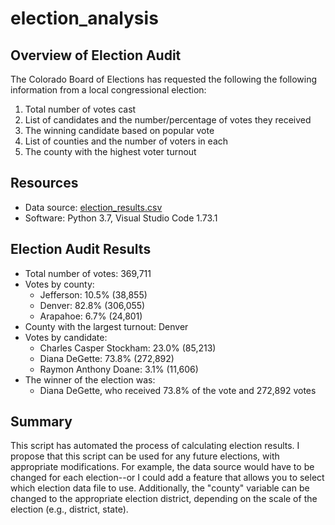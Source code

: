 # election_analysis
## Overview of Election Audit
The Colorado Board of Elections has requested the following the following information from a local congressional election:
1. Total number of votes cast
2. List of candidates and the number/percentage of votes they received
3. The winning candidate based on popular vote
4. List of counties and the number of voters in each
5. The county with the highest voter turnout

## Resources
- Data source: [election_results.csv](resources/election_results.csv)
- Software: Python 3.7, Visual Studio Code 1.73.1

## Election Audit Results
- Total number of votes: 369,711
- Votes by county:
  - Jefferson: 10.5% (38,855)
  - Denver: 82.8% (306,055)
  - Arapahoe: 6.7% (24,801)
- County with the largest turnout: Denver
- Votes by candidate:
  - Charles Casper Stockham: 23.0% (85,213)
  - Diana DeGette: 73.8% (272,892)
  - Raymon Anthony Doane: 3.1% (11,606)
- The winner of the election was:
  - Diana DeGette, who received 73.8% of the vote and 272,892 votes

## Summary
This script has automated the process of calculating election results. I propose that this script can be used for any future elections, with appropriate modifications. For example, the data source would have to be changed for each election--or I could add a feature that allows you to select which election data file to use. Additionally, the "county" variable can be changed to the appropriate election district, depending on the scale of the election (e.g., district, state).